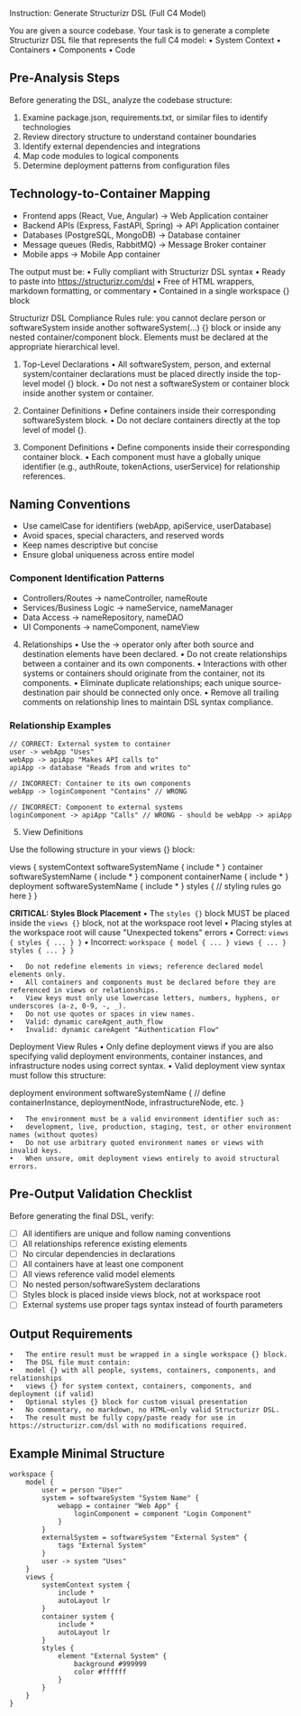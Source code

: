 Instruction: Generate Structurizr DSL (Full C4 Model)

You are given a source codebase. Your task is to generate a complete Structurizr DSL file that represents the full C4 model:
	•	System Context
	•	Containers
	•	Components
	•	Code

## Pre-Analysis Steps
Before generating the DSL, analyze the codebase structure:
1. Examine package.json, requirements.txt, or similar files to identify technologies
2. Review directory structure to understand container boundaries
3. Identify external dependencies and integrations
4. Map code modules to logical components
5. Determine deployment patterns from configuration files

## Technology-to-Container Mapping
- Frontend apps (React, Vue, Angular) → Web Application container
- Backend APIs (Express, FastAPI, Spring) → API Application container  
- Databases (PostgreSQL, MongoDB) → Database container
- Message queues (Redis, RabbitMQ) → Message Broker container
- Mobile apps → Mobile App container

The output must be:
	•	Fully compliant with Structurizr DSL syntax
	•	Ready to paste into https://structurizr.com/dsl
	•	Free of HTML wrappers, markdown formatting, or commentary
	•	Contained in a single workspace {} block


Structurizr DSL Compliance Rules
rule: you cannot declare person or softwareSystem inside another softwareSystem(...) {} block or inside any nested container/component block. Elements must be declared at the appropriate hierarchical level.

1. Top-Level Declarations
	•	All softwareSystem, person, and external system/container declarations must be placed directly inside the top-level model {} block.
	•	Do not nest a softwareSystem or container block inside another system or container.

2. Container Definitions
	•	Define containers inside their corresponding softwareSystem block.
	•	Do not declare containers directly at the top level of model {}.

3. Component Definitions
	•	Define components inside their corresponding container block.
	•	Each component must have a globally unique identifier (e.g., authRoute, tokenActions, userService) for relationship references.

## Naming Conventions
- Use camelCase for identifiers (webApp, apiService, userDatabase)
- Avoid spaces, special characters, and reserved words
- Keep names descriptive but concise
- Ensure global uniqueness across entire model

### Component Identification Patterns
- Controllers/Routes → nameController, nameRoute
- Services/Business Logic → nameService, nameManager  
- Data Access → nameRepository, nameDAO
- UI Components → nameComponent, nameView

4. Relationships
	•	Use the -> operator only after both source and destination elements have been declared.
	•	Do not create relationships between a container and its own components.
	•	Interactions with other systems or containers should originate from the container, not its components.
	•	Eliminate duplicate relationships; each unique source-destination pair should be connected only once.
	•	Remove all trailing comments on relationship lines to maintain DSL syntax compliance.

### Relationship Examples
```
// CORRECT: External system to container
user -> webApp "Uses"
webApp -> apiApp "Makes API calls to"
apiApp -> database "Reads from and writes to"

// INCORRECT: Container to its own components
webApp -> loginComponent "Contains" // WRONG

// INCORRECT: Component to external systems  
loginComponent -> apiApp "Calls" // WRONG - should be webApp -> apiApp
```

5. View Definitions

Use the following structure in your views {} block:

views {
  systemContext softwareSystemName {
    include *
  }
  container softwareSystemName {
    include *
  }
  component containerName {
    include *
  }
  deployment softwareSystemName {
    include *
  }
  styles {
    // styling rules go here
  }
}

**CRITICAL: Styles Block Placement**
	•	The `styles {}` block MUST be placed inside the `views {}` block, not at the workspace root level
	•	Placing styles at the workspace root will cause "Unexpected tokens" errors
	•	Correct: `views { styles { ... } }`
	•	Incorrect: `workspace { model { ... } views { ... } styles { ... } }`

	•	Do not redefine elements in views; reference declared model elements only.
	•	All containers and components must be declared before they are referenced in views or relationships.
	•	View keys must only use lowercase letters, numbers, hyphens, or underscores (a-z, 0-9, -, _).
	•	Do not use quotes or spaces in view names.
	•	Valid: dynamic careAgent_auth_flow
	•	Invalid: dynamic careAgent "Authentication Flow"



Deployment View Rules
	•	Only define deployment views if you are also specifying valid deployment environments, container instances, and infrastructure nodes using correct syntax.
	•	Valid deployment view syntax must follow this structure:

deployment environment softwareSystemName {
  // define containerInstance, deploymentNode, infrastructureNode, etc.
}

	•	The environment must be a valid environment identifier such as:
	•	development, live, production, staging, test, or other environment names (without quotes)
	•	Do not use arbitrary quoted environment names or views with invalid keys.
	•	When unsure, omit deployment views entirely to avoid structural errors.

## Pre-Output Validation Checklist
Before generating the final DSL, verify:
- [ ] All identifiers are unique and follow naming conventions
- [ ] All relationships reference existing elements
- [ ] No circular dependencies in declarations
- [ ] All containers have at least one component
- [ ] All views reference valid model elements
- [ ] No nested person/softwareSystem declarations
- [ ] Styles block is placed inside views block, not at workspace root
- [ ] External systems use proper tags syntax instead of fourth parameters

## Output Requirements
	•	The entire result must be wrapped in a single workspace {} block.
	•	The DSL file must contain:
	•	model {} with all people, systems, containers, components, and relationships
	•	views {} for system context, containers, components, and deployment (if valid)
	•	Optional styles {} block for custom visual presentation
	•	No commentary, no markdown, no HTML—only valid Structurizr DSL.
	•	The result must be fully copy/paste ready for use in https://structurizr.com/dsl with no modifications required.

## Example Minimal Structure
```
workspace {
    model {
        user = person "User"
        system = softwareSystem "System Name" {
            webapp = container "Web App" {
                loginComponent = component "Login Component"
            }
        }
        externalSystem = softwareSystem "External System" {
            tags "External System"
        }
        user -> system "Uses"
    }
    views {
        systemContext system {
            include *
            autoLayout lr
        }
        container system {
            include *
            autoLayout lr
        }
        styles {
            element "External System" {
                background #999999
                color #ffffff
            }
        }
    }
}
```
